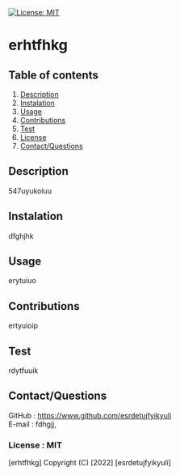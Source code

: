 
[![License: MIT](https://img.shields.io/badge/License-"MIT"-yellow.svg)](https://opensource.org/licenses/MIT)
# erhtfhkg
## Table of contents
1. [Description](#description)
2. [Instalation](#instalation)
3. [Usage](#usage)
4. [Contributions](#contributions)
5. [Test](#test)
6. [License](#license)
7. [Contact/Questions](#contact/questions)
## Description
547uyukoluu
## Instalation
dfghjhk
## Usage
erytuiuo
## Contributions
ertyuioip
## Test
rdytfuuik
## Contact/Questions
GitHub : https://www.github.com/esrdetujfyikyuli    
E-mail : fdhgjj,
### License : MIT
[erhtfhkg]
Copyright (C) [2022] [esrdetujfyikyuli]